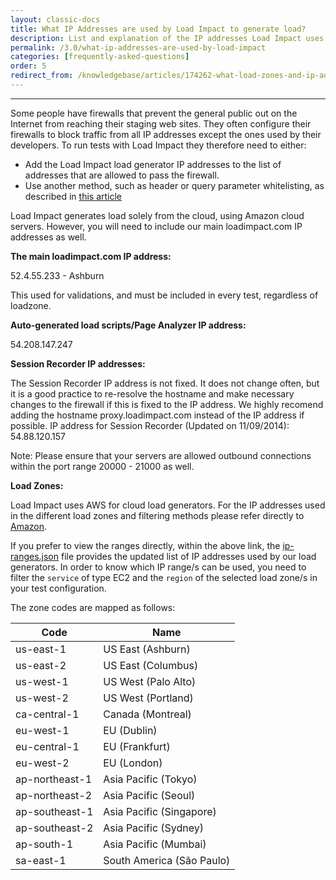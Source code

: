 ```yaml
---
layout: classic-docs
title: What IP Addresses are used by Load Impact to generate load?
description: List and explanation of the IP addresses Load Impact uses to generate load during a test.
permalink: /3.0/what-ip-addresses-are-used-by-load-impact
categories: [frequently-asked-questions]
order: 5
redirect_from: /knowledgebase/articles/174262-what-load-zones-and-ip-addresses-does-load-impact
---
```


***


Some people have firewalls that prevent the general public out on the Internet from reaching their staging web sites. They often configure their firewalls to block traffic from all IP addresses except the ones used by their developers. To run tests with Load Impact they therefore need to either:
- Add the Load Impact load generator IP addresses to the list of addresses that are allowed to pass the firewall.
- Use another method, such as header or query parameter whitelisting, as described in [this article](how-to-open-firewall-to-load-impact-only)

Load Impact generates load solely from the cloud, using Amazon cloud servers. However, you will need to include our main loadimpact.com IP addresses as well.

**The main loadimpact.com IP address:**

52.4.55.233 - Ashburn

This used for validations, and must be included in every test, regardless of loadzone.

**Auto-generated load scripts/Page Analyzer IP address:**

54.208.147.247



**Session Recorder IP addresses:**

The Session Recorder IP address is not fixed. It does not change often, but it is a good practice to re-resolve the hostname and make necessary changes to the firewall if this is fixed to the IP address. We highly recomend adding the hostname proxy.loadimpact.com instead of the IP address if possible.
IP address for Session Recorder (Updated on 11/09/2014): 54.88.120.157

Note: Please ensure that your servers are allowed outbound connections within the port range 20000 - 21000 as well.


**Load Zones:**

Load Impact uses AWS for cloud load generators. For the IP addresses used in the different load zones and filtering methods please refer directly to [Amazon](http://docs.aws.amazon.com/general/latest/gr/aws-ip-ranges.html).

If you prefer to view the ranges directly, within the above link, the [ip-ranges.json](https://ip-ranges.amazonaws.com/ip-ranges.json) file provides the updated list of IP addresses used by our load generators. In order to know which IP range/s can be used, you need to filter the `service` of type EC2 and the `region` of the selected load zone/s in your test configuration.

The zone codes are mapped as follows:


Code           | Name
---------------|--------------------------
us-east-1      | US East (Ashburn)
us-east-2      | US East (Columbus)
us-west-1      | US West (Palo Alto)
us-west-2      | US West (Portland)
ca-central-1   | Canada (Montreal)
eu-west-1      | EU (Dublin)
eu-central-1   | EU (Frankfurt)
eu-west-2      | EU (London)
ap-northeast-1 | Asia Pacific (Tokyo)
ap-northeast-2 | Asia Pacific (Seoul)
ap-southeast-1 | Asia Pacific (Singapore)
ap-southeast-2 | Asia Pacific (Sydney)
ap-south-1     | Asia Pacific (Mumbai)
sa-east-1      | South America (São Paulo)
